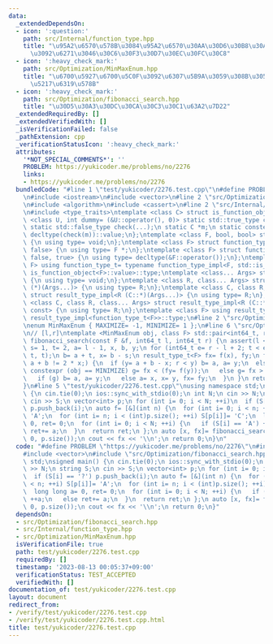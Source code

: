 ```yaml
---
data:
  _extendedDependsOn:
  - icon: ':question:'
    path: src/Internal/function_type.hpp
    title: "\u95A2\u6570\u578B\u3084\u95A2\u6570\u30AA\u30D6\u30B8\u30A7\u30AF\u30C8\
      \u3092\u6271\u3046\u30C6\u30F3\u30D7\u30EC\u30FC\u30C8"
  - icon: ':heavy_check_mark:'
    path: src/Optimization/MinMaxEnum.hpp
    title: "\u6700\u5927\u6700\u5C0F\u3092\u6307\u5B9A\u3059\u308B\u305F\u3081\u306E\
      \u5217\u6319\u578B"
  - icon: ':heavy_check_mark:'
    path: src/Optimization/fibonacci_search.hpp
    title: "\u30D5\u30A3\u30DC\u30CA\u30C3\u30C1\u63A2\u7D22"
  _extendedRequiredBy: []
  _extendedVerifiedWith: []
  _isVerificationFailed: false
  _pathExtension: cpp
  _verificationStatusIcon: ':heavy_check_mark:'
  attributes:
    '*NOT_SPECIAL_COMMENTS*': ''
    PROBLEM: https://yukicoder.me/problems/no/2276
    links:
    - https://yukicoder.me/problems/no/2276
  bundledCode: "#line 1 \"test/yukicoder/2276.test.cpp\"\n#define PROBLEM \"https://yukicoder.me/problems/no/2276\"\
    \n#include <iostream>\n#include <vector>\n#line 2 \"src/Optimization/fibonacci_search.hpp\"\
    \n#include <algorithm>\n#include <cassert>\n#line 2 \"src/Internal/function_type.hpp\"\
    \n#include <type_traits>\ntemplate <class C> struct is_function_object {\n template\
    \ <class U, int dummy= (&U::operator(), 0)> static std::true_type check(U *);\n\
    \ static std::false_type check(...);\n static C *m;\n static constexpr bool value=\
    \ decltype(check(m))::value;\n};\ntemplate <class F, bool, bool> struct function_type_impl\
    \ {\n using type= void;\n};\ntemplate <class F> struct function_type_impl<F, true,\
    \ false> {\n using type= F *;\n};\ntemplate <class F> struct function_type_impl<F,\
    \ false, true> {\n using type= decltype(&F::operator());\n};\ntemplate <class\
    \ F> using function_type_t= typename function_type_impl<F, std::is_function_v<F>,\
    \ is_function_object<F>::value>::type;\ntemplate <class... Args> struct result_type_impl\
    \ {\n using type= void;\n};\ntemplate <class R, class... Args> struct result_type_impl<R\
    \ (*)(Args...)> {\n using type= R;\n};\ntemplate <class C, class R, class... Args>\
    \ struct result_type_impl<R (C::*)(Args...)> {\n using type= R;\n};\ntemplate\
    \ <class C, class R, class... Args> struct result_type_impl<R (C::*)(Args...)\
    \ const> {\n using type= R;\n};\ntemplate <class F> using result_type_t= typename\
    \ result_type_impl<function_type_t<F>>::type;\n#line 2 \"src/Optimization/MinMaxEnum.hpp\"\
    \nenum MinMaxEnum { MAXIMIZE= -1, MINIMIZE= 1 };\n#line 6 \"src/Optimization/fibonacci_search.hpp\"\
    \n// [l,r]\ntemplate <MinMaxEnum obj, class F> std::pair<int64_t, result_type_t<F>>\
    \ fibonacci_search(const F &f, int64_t l, int64_t r) {\n assert(l <= r);\n int64_t\
    \ s= 1, t= 2, a= l - 1, x, b, y;\n for (int64_t e= r - l + 2; t < e;) std::swap(s+=\
    \ t, t);\n b= a + t, x= b - s;\n result_type_t<F> fx= f(x), fy;\n for (bool g;\
    \ a + b != 2 * x;) {\n  if (y= a + b - x; r < y) b= a, a= y;\n  else {\n   if\
    \ constexpr (obj == MINIMIZE) g= fx < (fy= f(y));\n   else g= fx > (fy= f(y));\n\
    \   if (g) b= a, a= y;\n   else a= x, x= y, fx= fy;\n  }\n }\n return {x, fx};\n\
    }\n#line 5 \"test/yukicoder/2276.test.cpp\"\nusing namespace std;\nsigned main()\
    \ {\n cin.tie(0);\n ios::sync_with_stdio(0);\n int N;\n cin >> N;\n string S;\n\
    \ cin >> S;\n vector<int> p;\n for (int i= 0; i < N; ++i)\n  if (S[i] == '?')\
    \ p.push_back(i);\n auto f= [&](int n) {\n  for (int i= 0; i < n; ++i) S[p[i]]=\
    \ 'A';\n  for (int i= n; i < (int)p.size(); ++i) S[p[i]]= 'C';\n  long long a=\
    \ 0, ret= 0;\n  for (int i= 0; i < N; ++i) {\n   if (S[i] == 'A') ++a;\n   else\
    \ ret+= a;\n  }\n  return ret;\n };\n auto [x, fx]= fibonacci_search<MAXIMIZE>(f,\
    \ 0, p.size());\n cout << fx << '\\n';\n return 0;\n}\n"
  code: "#define PROBLEM \"https://yukicoder.me/problems/no/2276\"\n#include <iostream>\n\
    #include <vector>\n#include \"src/Optimization/fibonacci_search.hpp\"\nusing namespace\
    \ std;\nsigned main() {\n cin.tie(0);\n ios::sync_with_stdio(0);\n int N;\n cin\
    \ >> N;\n string S;\n cin >> S;\n vector<int> p;\n for (int i= 0; i < N; ++i)\n\
    \  if (S[i] == '?') p.push_back(i);\n auto f= [&](int n) {\n  for (int i= 0; i\
    \ < n; ++i) S[p[i]]= 'A';\n  for (int i= n; i < (int)p.size(); ++i) S[p[i]]= 'C';\n\
    \  long long a= 0, ret= 0;\n  for (int i= 0; i < N; ++i) {\n   if (S[i] == 'A')\
    \ ++a;\n   else ret+= a;\n  }\n  return ret;\n };\n auto [x, fx]= fibonacci_search<MAXIMIZE>(f,\
    \ 0, p.size());\n cout << fx << '\\n';\n return 0;\n}"
  dependsOn:
  - src/Optimization/fibonacci_search.hpp
  - src/Internal/function_type.hpp
  - src/Optimization/MinMaxEnum.hpp
  isVerificationFile: true
  path: test/yukicoder/2276.test.cpp
  requiredBy: []
  timestamp: '2023-08-13 00:05:37+09:00'
  verificationStatus: TEST_ACCEPTED
  verifiedWith: []
documentation_of: test/yukicoder/2276.test.cpp
layout: document
redirect_from:
- /verify/test/yukicoder/2276.test.cpp
- /verify/test/yukicoder/2276.test.cpp.html
title: test/yukicoder/2276.test.cpp
---
```

